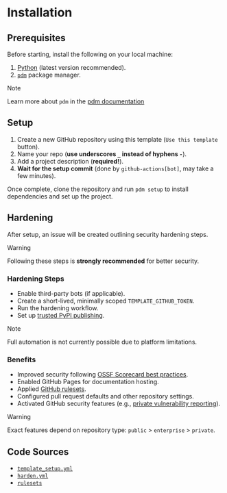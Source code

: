 # Installation

## Prerequisites

Before starting, install the following on your local machine:

1. [Python](https://www.python.org/downloads/) (latest version recommended).
2. [`pdm`](https://pdm-project.org/en/latest/#recommended-installation-method) package manager.

> [!note]
> Learn more about `pdm` in the [pdm documentation](https://pdm-project.org/en/latest/)

## Setup

1. Create a new GitHub repository using this template (`Use this template` button).
2. Name your repo (__use underscores `_` instead of hyphens `-`__).
3. Add a project description (__required!__).
4. __Wait for the setup commit__ (done by `github-actions[bot]`, may take a few minutes).

Once complete, clone the repository and run `pdm setup`
to install dependencies and set up the project.

## Hardening

After setup, an issue will be created outlining security hardening steps.

> [!warning]
> Following these steps is __strongly recommended__ for better security.

### Hardening Steps

- Enable third-party bots (if applicable).
- Create a short-lived, minimally scoped `TEMPLATE_GITHUB_TOKEN`.
- Run the hardening workflow.
- Set up [trusted PyPI publishing](https://docs.pypi.org/trusted-publishers/).

> [!note]
> Full automation is not currently possible due to platform limitations.

### Benefits

- Improved security following [OSSF Scorecard best practices](https://securityscorecards.dev/#the-checks).
- Enabled GitHub Pages for documentation hosting.
- Applied [GitHub rulesets](https://docs.github.com/en/repositories/configuring-branches-and-merges-in-your-repository/managing-rulesets/about-rulesets).
- Configured pull request defaults and other repository settings.
- Activated GitHub security features (e.g., [private vulnerability reporting](https://docs.github.com/en/code-security/security-advisories/guidance-on-reporting-and-writing-information-about-vulnerabilities/privately-reporting-a-security-vulnerability)).

> [!warning]
> Exact features depend on repository type: `public` > `enterprise` > `private`.

## Code Sources

- [`template_setup.yml`](/.github/workflows/template_setup.yml)
- [`harden.yml`](/.github/workflows/harden.yml)
- [`rulesets`](/.github/rulesets)
